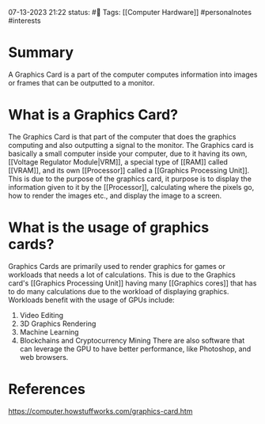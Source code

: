 07-13-2023 21:22
status: #📝
Tags: [[Computer Hardware]] #personalnotes #interests 

# Summary 
A Graphics Card is a part of the computer computes information into images or frames that can be outputted to a monitor.

# What is a Graphics Card? 
The Graphics Card is that part of the computer that does the graphics computing and also outputting a signal to the monitor. The Graphics card is basically a small computer inside your computer, due to it having its own, [[Voltage Regulator Module|VRM]], a special type of [[RAM]] called [[VRAM]], and its own [[Processor]] called a [[Graphics Processing Unit]]. This is due to the purpose of the graphics card, it purpose is to display the information given to it by the [[Processor]], calculating where the pixels go, how to render the images etc., and display the image to a screen. 

# What is the usage of graphics cards? 
Graphics Cards are primarily used to render graphics for games or workloads that needs a lot of calculations. This is due to the Graphics card's [[Graphics Processing Unit]] having many [[Graphics cores]] that has to do many calculations due to the workload of displaying graphics. Workloads benefit with the usage of GPUs include: 
1. Video Editing
2. 3D Graphics Rendering
3. Machine Learning
4. Blockchains and Cryptocurrency Mining
There are also software that can leverage the GPU to have better performance, like Photoshop, and web browsers. 


# References
https://computer.howstuffworks.com/graphics-card.htm